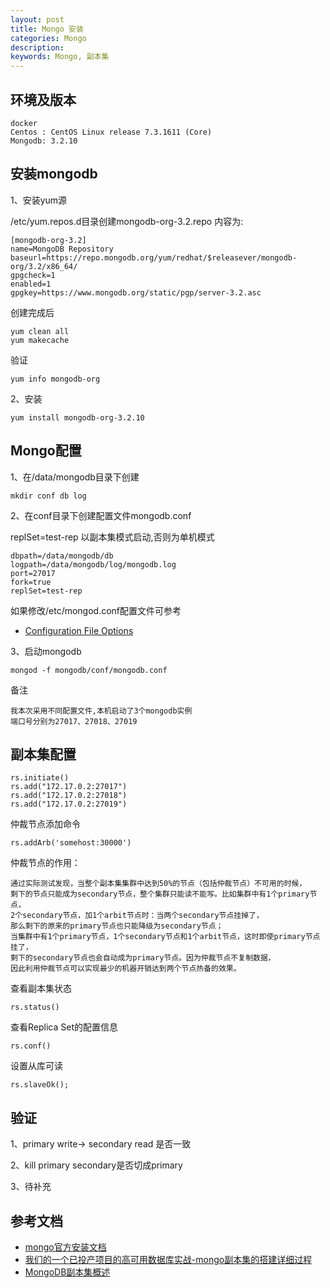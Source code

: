 ```yaml
---
layout: post
title: Mongo 安装
categories: Mongo
description: 
keywords: Mongo, 副本集
---
```


## 环境及版本
```
docker
Centos : CentOS Linux release 7.3.1611 (Core)
Mongodb: 3.2.10
```

## 安装mongodb
1、安装yum源

/etc/yum.repos.d目录创建mongodb-org-3.2.repo
内容为:

```
[mongodb-org-3.2]
name=MongoDB Repository
baseurl=https://repo.mongodb.org/yum/redhat/$releasever/mongodb-org/3.2/x86_64/
gpgcheck=1
enabled=1
gpgkey=https://www.mongodb.org/static/pgp/server-3.2.asc
```
创建完成后
```
yum clean all
yum makecache
```
验证
```
yum info mongodb-org
```

2、安装
```
yum install mongodb-org-3.2.10
```

## Mongo配置
1、在/data/mongodb目录下创建
```
mkdir conf db log
```
2、在conf目录下创建配置文件mongodb.conf

replSet=test-rep 以副本集模式启动,否则为单机模式
```
dbpath=/data/mongodb/db
logpath=/data/mongodb/log/mongodb.log
port=27017
fork=true
replSet=test-rep
```
如果修改/etc/mongod.conf配置文件可参考
* [Configuration File Options](https://docs.mongodb.com/manual/reference/configuration-options/)

3、启动mongodb
```
mongod -f mongodb/conf/mongodb.conf
```
备注
```
我本次采用不同配置文件,本机启动了3个mongodb实例
端口号分别为27017、27018、27019
```

## 副本集配置
```
rs.initiate()
rs.add("172.17.0.2:27017")
rs.add("172.17.0.2:27018")
rs.add("172.17.0.2:27019")
```

仲裁节点添加命令
```
rs.addArb('somehost:30000')
```
仲裁节点的作用：
```
通过实际测试发现，当整个副本集集群中达到50%的节点（包括仲裁节点）不可用的时候，
剩下的节点只能成为secondary节点，整个集群只能读不能写。比如集群中有1个primary节点，
2个secondary节点，加1个arbit节点时：当两个secondary节点挂掉了，
那么剩下的原来的primary节点也只能降级为secondary节点；
当集群中有1个primary节点，1个secondary节点和1个arbit节点，这时即使primary节点挂了，
剩下的secondary节点也会自动成为primary节点。因为仲裁节点不复制数据，
因此利用仲裁节点可以实现最少的机器开销达到两个节点热备的效果。
```
查看副本集状态
```
rs.status() 
```
查看Replica Set的配置信息
```
rs.conf()
```
设置从库可读
```
rs.slaveOk();
```

## 验证
1、primary write-> secondary read 是否一致

2、kill primary  secondary是否切成primary

3、待补充

## 参考文档

* [mongo官方安装文档](https://docs.mongodb.com/v3.2/tutorial/install-mongodb-on-red-hat/)
* [我们的一个已投产项目的高可用数据库实战-mongo副本集的搭建详细过程
](http://www.2cto.com/database/201602/491168.html)
* [MongoDB副本集概述
](http://www.cnblogs.com/magialmoon/p/3251330.html)
